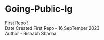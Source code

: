 # Going-Public-Ig
First Repo !! 
<br>
Date Created First Repo - 16 SepTember 2023
<br>
Author - Rishabh Sharma
